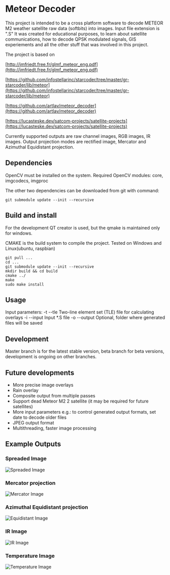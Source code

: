 # Meteor Decoder

This project is intended to be a cross platform software to decode METEOR M2 weather satellite raw data (softbits) into images. Input file extension is ".S"
It was created for educational purposes, to learn about satellite communications, how to decode QPSK modulated signals, GIS experiements and all the other stuff that was involved in this project. 

The project is based on 

[http://jmfriedt.free.fr/glmf_meteor_eng.pdf](http://jmfriedt.free.fr/glmf_meteor_eng.pdf)

[https://github.com/infostellarinc/starcoder/tree/master/gr-starcoder/lib/meteor](https://github.com/infostellarinc/starcoder/tree/master/gr-starcoder/lib/meteor)

[https://github.com/artlav/meteor_decoder](https://github.com/artlav/meteor_decoder)

[https://lucasteske.dev/satcom-projects/satellite-projects](https://lucasteske.dev/satcom-projects/satellite-projects)


Currently supported outputs are raw channel images, RGB images, IR images. Output projection modes are rectified image, Mercator and Azimuthal Equidistant projection.

## Dependencies
OpenCV must be installed on the system. Required OpenCV modules: core, imgcodecs, imgproc

The other two dependencies can be downloaded from git with command:

```git submodule update --init --recursive ``` 


## Build and install
For the development QT creator is used, but the qmake is maintained only for windows.

CMAKE is the build system to compile the project. Tested on Windows and Linux(ubuntu, raspbian)

```
git pull ...
cd ...
git submodule update --init --recursive
mkdir build && cd build
cmake ../
make
sudo make install
```

## Usage
Input parameters:
-t --tle        Two-line element set (TLE) file for calculating overlays
-i --input      Input *.S file
-o --output     Optional, folder where generated files will be saved

## Development
Master branch is for the latest stable version, beta branch for beta versions, development is ongoing on other branches.

## Future developments
 - More precise image overlays
 - Rain overlay
 - Composite output from multiple passes
 - Support dead Meteor M2 2 satellite (it may be required for future satellites)
 - More input parameters e.g.: to control generated output formats, set date to decode older files
 - JPEG output format
 - Multithreading, faster image processing
 
 
## Example Outputs

### Spreaded Image

![Spreaded Image](media/spreaded.jpg)

### Mercator projection

![Mercator Image](media/mercator.jpg)

### Azimuthal Equidistant projection

![Equidistant Image](media/equidistant.jpg)

### IR Image

![IR Image](media/equidistant_IR.jpg)

### Temperature Image

![Temperature Image](media/equidistant_thermal.jpg)
